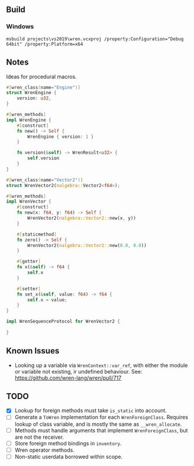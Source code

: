 
## Build

### Windows

```
msbuild projects\vs2019\wren.vcxproj /property:Configuration="Debug 64bit" /property:Platform=x64
```

## Notes

Ideas for procedural macros.

```rust
#[wren_class(name="Engine")]
struct WrenEngine {
    version: u32,
}

#[wren_methods]
impl WrenEngine {
    #[construct]
    fn new() -> Self {
        WrenEngine { version: 1 }
    }

    fn version(&self) -> WrenResult<u32> {
        self.version
    }
}

#[wren_class(name="Vector2")]
struct WrenVector2(nalgebra::Vector2<f64>);

#[wren_methods]
impl WrenVector {
    #[construct]
    fn new(x: f64, y: f64) -> Self {
        WrenVector2(nalgebra::Vector2::new(x, y))
    }

    #[staticmethod]
    fn zero() -> Self {
        WrenVector2(nalgebra::Vector2::new(0.0, 0.0))
    }

    #[getter]
    fn x(&self) -> f64 {
        self.x
    }

    #[setter]
    fn set_x(&self, value: f64) -> f64 {
        self.x = value;
    }
}

impl WrenSequenceProtocol for WrenVector2 {
    
}
```

## Known Issues

- Looking up a variable via `WrenContext::var_ref`, with either the module or variable not existing, ir undefined behaviour. See: https://github.com/wren-lang/wren/pull/717

## TODO

- [x] Lookup for foreign methods must take `is_static` into account.
- [ ] Generate a `ToWren` implementation for each `WrenForeignClass`. Requires lookup of class variable, and is mostly the same as `__wren_allocate`.
- [ ] Methods must handle arguments that implement `WrenForeignClass`, but are not the receiver.
- [ ] Store foreign method bindings in `inventory`.
- [ ] Wren operator methods.
- [ ] Non-static userdata borrowed within scope.
